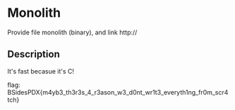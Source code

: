 # Monolith

Provide file monolith (binary), and link http://

## Description

It\'s fast becasue it\'s C!

flag: BSidesPDX{m4yb3_th3r3s_4_r3ason_w3_d0nt_wr1t3_everyth1ng_fr0m_scr4tch}
